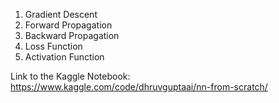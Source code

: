 1. Gradient Descent
2. Forward Propagation
3. Backward Propagation
4. Loss Function
5. Activation Function

Link to the Kaggle Notebook: https://www.kaggle.com/code/dhruvguptaai/nn-from-scratch/
